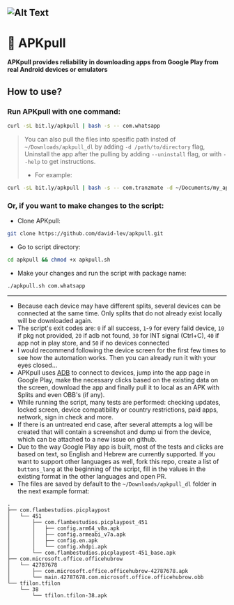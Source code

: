 ![Alt Text](https://user-images.githubusercontent.com/42866208/149928481-69136427-bad1-4ea3-a6af-0bda0414bf9e.gif)
---
# 📱 APKpull

**APKpull provides reliability in downloading apps from Google Play from real Android devices or emulators**

## How to use?
### Run APKpull with one command:
```bash
curl -sL bit.ly/apkpull | bash -s -- com.whatsapp

```
> You can also pull the files into spesific path insted of `~/Downloads/apkpull_dl` by adding `-d /path/to/directory` flag,  Uninstall the app after the pulling by adding `--uninstall` flag, or with `--help` to get instructions.
> - For example:
```bash
curl -sL bit.ly/apkpull | bash -s -- com.tranzmate -d ~/Documents/my_apks_dir/ --uninstall
```
### Or, if you want to make changes to the script:
- Clone APKpull:
```bash
git clone https://github.com/david-lev/apkpull.git
```
- Go to script directory:
```bash
cd apkpull && chmod +x apkpull.sh
```
- Make your changes and run the script with package name:
```bash
./apkpull.sh com.whatsapp
```
---
- Because each device may have different splits, several devices can be connected at the same time. Only splits that do not already exist locally will be downloaded again.
- The script's exit codes are: `0` if all success, `1`-`9` for every faild device, `10` if pkg not provided, `20` if adb not found, `30` for INT signal (Ctrl+C), `40` if app not in play store, and `50` if no devices connected
- I would recommend following the device screen for the first few times to see how the automation works. Then you can already run it with your eyes closed...
- APKpull uses [ADB](https://developer.android.com/studio/command-line/adb) to connect to devices, jump into the app page in Google Play, make the necessary clicks based on the existing data on the screen, download the app and finally pull it to local as an APK with Splits and even OBB's (if any).
- While running the script, many tests are performed: checking updates, locked screen, device compatibility or country restrictions, paid apps, network, sign in check and more.
- If there is an untreated end case, after several attempts a log will be created that will contain a screenshot and dump ui from the device, which can be attached to a new issue on github.
- Due to the way Google Play app is built, most of the tests and clicks are based on text, so English and Hebrew are currently supported. If you want to support other languages as well, fork this repo, create a list of `buttons_lang` at the beginning of the script, fill in the values in the existing format in the other languages and open PR.
- The files are saved by default to the `~/Downloads/apkpull_dl` folder in the next example format:
```
.
├── com.flambestudios.picplaypost
│   └── 451
│       ├── com.flambestudios.picplaypost_451
│       │   ├── config.arm64_v8a.apk
│       │   ├── config.armeabi_v7a.apk
│       │   ├── config.en.apk
│       │   └── config.xhdpi.apk
│       └── com.flambestudios.picplaypost-451_base.apk
├── com.microsoft.office.officehubrow
│   └── 42787678
│       ├── com.microsoft.office.officehubrow-42787678.apk
│       └── main.42787678.com.microsoft.office.officehubrow.obb
└── tfilon.tfilon
    └── 38
        └── tfilon.tfilon-38.apk
```
